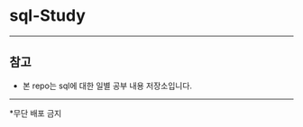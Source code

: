 # sql-Study
<hr>
<body>
  <h2>참고</h2>
  <ul>
  <li>본 repo는 sql에 대한 일별 공부 내용 저장소입니다.</li>
  </ul>
  <hr>
*무단 배포 금지
</body>
